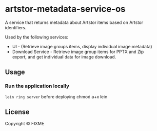 # artstor-metadata-service-os

A service that returns metadata about Artstor items based on Artstor identifiers.


Used by the following services:

* UI - (Retrieve image groups items, display individual image metadata)
* Download Service - Retrieve image group items for PPTX and Zip export, and get individual data for image download. 

## Usage

### Run the application locally

`lein ring server`
before deploying chmod a+x lein 


## License

Copyright ©  FIXME

